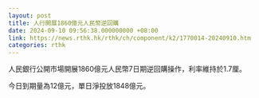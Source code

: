 ```yaml
---
layout: post
title: 人行開展1860億元人民幣逆回購
date: 2024-09-10 09:56:38.000000000 +08:00
link: https://news.rthk.hk/rthk/ch/component/k2/1770014-20240910.htm
categories: rthk
---
```


人民銀行公開市場開展1860億元人民幣7日期逆回購操作，利率維持於1.7厘。

今日到期量為12億元，單日淨投放1848億元。
